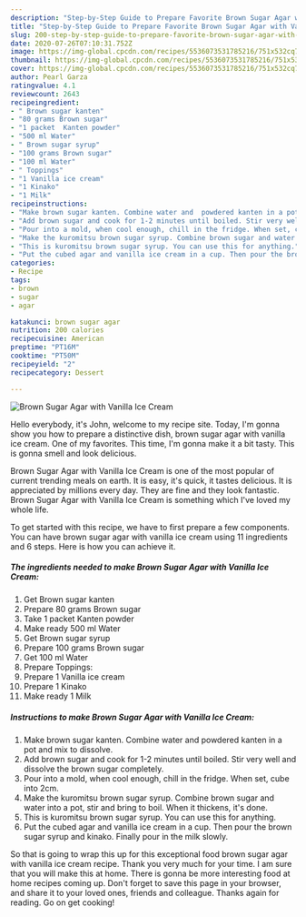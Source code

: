 ```yaml
---
description: "Step-by-Step Guide to Prepare Favorite Brown Sugar Agar with Vanilla Ice Cream"
title: "Step-by-Step Guide to Prepare Favorite Brown Sugar Agar with Vanilla Ice Cream"
slug: 200-step-by-step-guide-to-prepare-favorite-brown-sugar-agar-with-vanilla-ice-cream
date: 2020-07-26T07:10:31.752Z
image: https://img-global.cpcdn.com/recipes/5536073531785216/751x532cq70/brown-sugar-agar-with-vanilla-ice-cream-recipe-main-photo.jpg
thumbnail: https://img-global.cpcdn.com/recipes/5536073531785216/751x532cq70/brown-sugar-agar-with-vanilla-ice-cream-recipe-main-photo.jpg
cover: https://img-global.cpcdn.com/recipes/5536073531785216/751x532cq70/brown-sugar-agar-with-vanilla-ice-cream-recipe-main-photo.jpg
author: Pearl Garza
ratingvalue: 4.1
reviewcount: 2643
recipeingredient:
- " Brown sugar kanten"
- "80 grams Brown sugar"
- "1 packet  Kanten powder"
- "500 ml Water"
- " Brown sugar syrup"
- "100 grams Brown sugar"
- "100 ml Water"
- " Toppings"
- "1 Vanilla ice cream"
- "1 Kinako"
- "1 Milk"
recipeinstructions:
- "Make brown sugar kanten. Combine water and  powdered kanten in a pot and mix to dissolve."
- "Add brown sugar and cook for 1-2 minutes until boiled. Stir very well and dissolve the brown sugar completely."
- "Pour into a mold, when cool enough, chill in the fridge. When set, cube into 2cm."
- "Make the kuromitsu brown sugar syrup. Combine brown sugar and water into a pot, stir and bring to boil. When it thickens, it&#39;s done."
- "This is kuromitsu brown sugar syrup. You can use this for anything."
- "Put the cubed agar and vanilla ice cream in a cup. Then pour the brown sugar syrup and kinako. Finally pour in the milk slowly."
categories:
- Recipe
tags:
- brown
- sugar
- agar

katakunci: brown sugar agar 
nutrition: 200 calories
recipecuisine: American
preptime: "PT16M"
cooktime: "PT50M"
recipeyield: "2"
recipecategory: Dessert

---
```



![Brown Sugar Agar with Vanilla Ice Cream](https://img-global.cpcdn.com/recipes/5536073531785216/751x532cq70/brown-sugar-agar-with-vanilla-ice-cream-recipe-main-photo.jpg)

Hello everybody, it's John, welcome to my recipe site. Today, I'm gonna show you how to prepare a distinctive dish, brown sugar agar with vanilla ice cream. One of my favorites. This time, I'm gonna make it a bit tasty. This is gonna smell and look delicious.



Brown Sugar Agar with Vanilla Ice Cream is one of the most popular of current trending meals on earth. It is easy, it's quick, it tastes delicious. It is appreciated by millions every day. They are fine and they look fantastic. Brown Sugar Agar with Vanilla Ice Cream is something which I've loved my whole life.


To get started with this recipe, we have to first prepare a few components. You can have brown sugar agar with vanilla ice cream using 11 ingredients and 6 steps. Here is how you can achieve it.

<!--inarticleads1-->

##### The ingredients needed to make Brown Sugar Agar with Vanilla Ice Cream:

1. Get  Brown sugar kanten
1. Prepare 80 grams Brown sugar
1. Take 1 packet  Kanten powder
1. Make ready 500 ml Water
1. Get  Brown sugar syrup
1. Prepare 100 grams Brown sugar
1. Get 100 ml Water
1. Prepare  Toppings:
1. Prepare 1 Vanilla ice cream
1. Prepare 1 Kinako
1. Make ready 1 Milk




<!--inarticleads2-->

##### Instructions to make Brown Sugar Agar with Vanilla Ice Cream:

1. Make brown sugar kanten. Combine water and  powdered kanten in a pot and mix to dissolve.
1. Add brown sugar and cook for 1-2 minutes until boiled. Stir very well and dissolve the brown sugar completely.
1. Pour into a mold, when cool enough, chill in the fridge. When set, cube into 2cm.
1. Make the kuromitsu brown sugar syrup. Combine brown sugar and water into a pot, stir and bring to boil. When it thickens, it&#39;s done.
1. This is kuromitsu brown sugar syrup. You can use this for anything.
1. Put the cubed agar and vanilla ice cream in a cup. Then pour the brown sugar syrup and kinako. Finally pour in the milk slowly.




So that is going to wrap this up for this exceptional food brown sugar agar with vanilla ice cream recipe. Thank you very much for your time. I am sure that you will make this at home. There is gonna be more interesting food at home recipes coming up. Don't forget to save this page in your browser, and share it to your loved ones, friends and colleague. Thanks again for reading. Go on get cooking!
